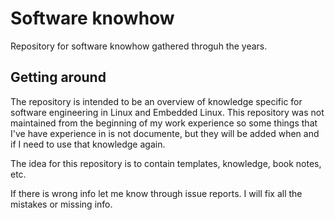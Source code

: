 # Software knowhow
Repository for software knowhow gathered throguh the years.

## Getting around
The repository is intended to be an overview of knowledge specific for 
software engineering in Linux and Embedded Linux. This repository was not 
maintained from the beginning of my work experience so some things that I've 
have experience in is not documente, but they will be added when and if 
I need to use that knowledge again.

The idea for this repository is to contain templates, knowledge, book notes,
etc.

If there is wrong info let me know through issue reports. I will fix all the 
mistakes or missing info.
